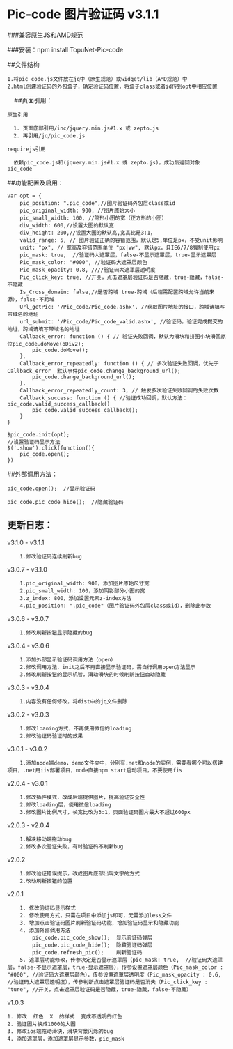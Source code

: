 Pic-code 图片验证码 v3.1.1
====


###兼容原生JS和AMD规范

###安装：npm install TopuNet-Pic-code


##文件结构

    
    1.将pic_code.js文件放在jq中（原生规范）或widget/lib（AMD规范）中
    2.html创建验证码的外包盒子，确定验证码位置，将盒子class或者id传到opt中相应位置
    
##页面引用：
        
    原生引用
    
      1. 页面底部引用/inc/jquery.min.js#1.x 或 zepto.js
      2. 再引用/jq/pic_code.js
        
    requirejs引用
    
      依赖pic_code.js和(jquery.min.js#1.x 或 zepto.js)，成功后返回对象 pic_code
        
    
##功能配置及启用：

    var opt = {
        pic_position: ".pic_code",//图片验证码外包层class或id
        pic_original_width: 900, //图片原始大小
        pic_small_width: 100, //隐形小图的宽（正方形的小图）
        div_width: 600,//设置大图的默认宽
        div_height: 200,//设置大图的默认高,宽高比是3:1，
        valid_range: 5, // 图片验证正确的容错范围，默认是5,单位是px，不受unit影响
        unit: "px", // 宽高及容错范围单位 "px|vw", 默认px，且IE6/7/8强制使用px
        pic_mask: true,  //验证码大遮罩层，false-不显示遮罩层，true-显示遮罩层
        Pic_mask_color: "#000", //验证码大遮罩层颜色
        Pic_mask_opacity: 0.8, ////验证码大遮罩层透明度
        Pic_click_key: true, //开关，点击遮罩层验证码是否隐藏，true-隐藏，false-不隐藏
        Is_Cross_domain: false,//是否跨域 true-跨域（后端需配置跨域允许当前来源），false-不跨域
        Url_getPic: '/Pic_code/Pic_code.ashx', //获取图片地址的接口，跨域请填写带域名的地址
        url_submit: '/Pic_code/Pic_code_valid.ashx', //验证码，验证完成提交的地址，跨域请填写带域名的地址
        Callback_error: function () { // 验证失败回调，默认为滑块和拼图小块滑回原位pic_code.doMove(oDiv2);
            pic_code.doMove();
        },
        Callback_error_repeatedly: function () { // 多次验证失败回调，优先于Callback_error  默认事件pic_code.change_background_url();
            pic_code.change_background_url();
        },
        Callback_error_repeatedly_count: 3, // 触发多次验证失败回调的失败次数
        Callback_success: function () { //验证成功回调，默认方法：pic_code.valid_success_callback()  
            pic_code.valid_success_callback();
        }
    }

    $pic_code.init(opt);
    //设置验证码显示方法
    $('.show').click(function(){
        pic_code.open();
    })

##外部调用方法：
    
    pic_code.open();  //显示验证码

    pic_code.pic_code_hide();  //隐藏验证码 




更新日志：
-------------

v3.1.0 - v3.1.1

        1.修改验证码连续刷新bug

v3.0.7 - v3.1.0

        1.pic_original_width: 900，添加图片原始尺寸宽
        2.pic_small_width: 100，添加阴影部分小图的宽
        3.z_index: 800，添加设置元素z-index方法
        4.pic_position: ".pic_code"（图片验证码外包层class或id），删除此参数

v3.0.6 - v3.0.7

        1.修改刷新按钮显示隐藏的bug

v3.0.4 - v3.0.6

        1.添加外部显示验证码调用方法（open）
        2.修改调用方法，init之后不再直接显示验证码，需自行调用open方法显示
        3.修改刷新按钮的显示机智，滑动滑块的时候刷新按钮自动隐藏

v3.0.3 - v3.0.4

        1.内容没有任何修改，将dist中的jq文件删除

v3.0.2 - v3.0.3

        1.修改loaning方式，不再使用微信的loading
        2.修改验证码验证时的效果

v3.0.1 - v3.0.2

        1.添加node端demo，demo文件夹中，分别有.net和node的实例，需要看哪个可以搭建项目，.net用iis部署项目，node直接npm start启动项目，不要使用fis

v2.0.4 - v3.0.1
        
        1.修改插件模式，改成后端提供图片，提高验证安全性
        2.修改loading层，使用微信loading
        3.修改图片比例尺寸，长宽比改为3:1，页面验证码图片最大不超过600px

v2.0.3 - v2.0.4

        1.解决移动端拖动bug
        2.修改多次验证失败，有时验证码不刷新bug
        
v2.0.2

        1.修改验证错误提示，改成图片底部出现文字的方式
        2.改动刷新按钮的位置
        
v2.0.1

        1. 修改验证码显示样式
        2. 修改使用方式，只需在项目中添加js即可，无需添加less文件
        3. 增加点击验证码图片刷新验证码功能，增加验证码显示和隐藏功能
        4. 添加外部调用方法
            pic_code.pic_code_show();  显示验证码弹层
            pic_code.pic_code_hide();  隐藏验证码弹层
            pic_code.refresh_pic();    刷新验证码
        5. 遮罩层功能修改，传参决定是否显示遮罩层（pic_mask: true,  //验证码大遮罩层，false-不显示遮罩层，true-显示遮罩层），传参设置遮罩层颜色（Pic_mask_color : "#000", //验证码大遮罩层颜色），传参设置遮罩层透明度（Pic_mask_opacity : 0.6, //验证码大遮罩层透明度），传参判断点击遮罩层验证码是否消失（Pic_click_key : "ture", //开关，点击遮罩层验证码是否隐藏，true-隐藏，false-不隐藏）
            
v1.0.3
    
    1. 修改  红色  X  的样式  变成不透明的红色
    2. 验证图片换成1000的大图
    3. 修改ios端拖动滑块，滑块背景闪烁的bug
    4. 添加遮罩层，添加遮罩层显示参数，pic_mask
    
